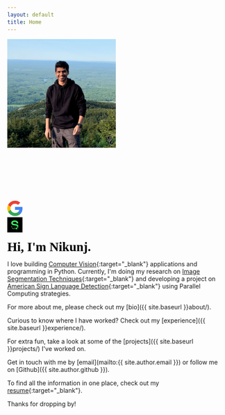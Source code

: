```yaml
---
layout: default
title: Home
---
```


<div id="textbox">
    <div class="alignleft">
        <img src="img/nikunj.png" alt="Profile" width="250" height="250">
    </div>
    <div class="alignright">
        <br><br><br><br><br><br><br>
        <div id="element1"><a href="https://scholar.google.com/citations?user=is6g3oAAAAAJ&hl=en" target="_blank"><img src="img/google.png" alt="google-scholars" width="35" height="35"></a></div>
        <div id="element2"><a href="https://sourcerer.io/nikunjlad" target="_blank"><img src="img/sourcerer.png" alt="sourcerer" width="35" height="35"></a></div>
    </div> 
</div>
<div style="clear: both;"></div>

<span style="color:#000; font-family: 'Montserrat'; font-size: 2.1em;"><b>Hi, I'm Nikunj.</b></span>

I love building [Computer Vision](https://www.sas.com/en_us/insights/analytics/computer-vision.html){:target="_blank"} applications and programming in Python. 
Currently, I'm doing my research on [Image Segmentation Techniques](https://www.mathworks.com/discovery/image-segmentation.html){:target="_blank"} and
developing a project on [American Sign Language Detection](https://github.com/nikunjlad/ASL-Detection-Using-Convolutional-Neural-Networks){:target="_blank"} using Parallel Computing strategies.

For more about me, please check out my [bio]({{ site.baseurl }}about/).

Curious to know where I have worked? Check out my [experience]({{ site.baseurl }}experience/).

For extra fun, take a look at some of the [projects]({{ site.baseurl }}projects/) I've worked on.

Get in touch with me by [email](mailto:{{ site.author.email }}) or follow me on [Github]({{ site.author.github }}).

To find all the information in one place, check out my [resume](https://nikunjlad.github.io/resume/Nikunj_Lad.pdf){:target="_blank"}.

Thanks for dropping by!
